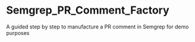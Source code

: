 # Semgrep_PR_Comment_Factory
A guided step by step to manufacture a PR comment in Semgrep for demo purposes
